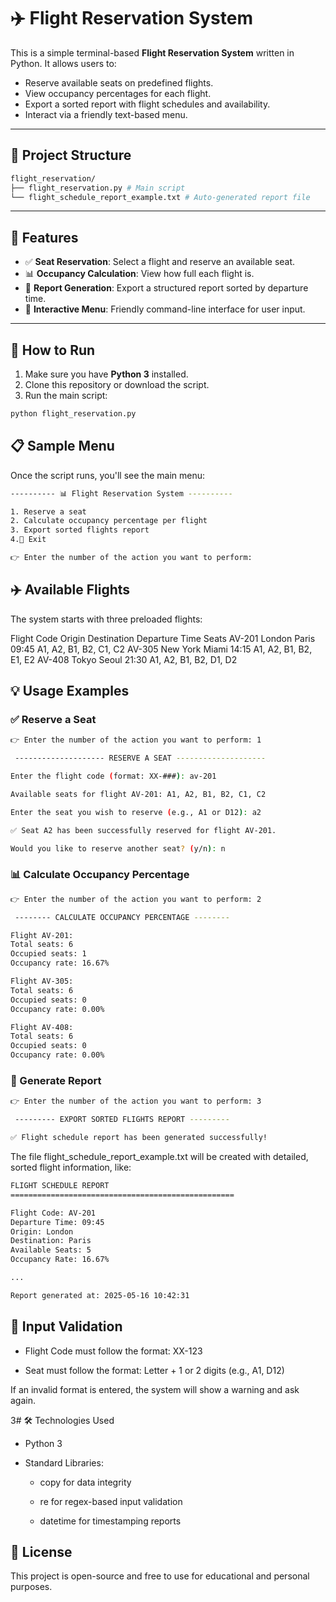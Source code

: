 # ✈️ Flight Reservation System

This is a simple terminal-based **Flight Reservation System** written in Python. It allows users to:

- Reserve available seats on predefined flights.
- View occupancy percentages for each flight.
- Export a sorted report with flight schedules and availability.
- Interact via a friendly text-based menu.

---

## 📁 Project Structure

```bash
flight_reservation/
├── flight_reservation.py # Main script
└── flight_schedule_report_example.txt # Auto-generated report file
```

---

## 🧰 Features

- ✅ **Seat Reservation**: Select a flight and reserve an available seat.
- 📊 **Occupancy Calculation**: View how full each flight is.
- 📝 **Report Generation**: Export a structured report sorted by departure time.
- 💬 **Interactive Menu**: Friendly command-line interface for user input.

---

## 🚀 How to Run

1. Make sure you have **Python 3** installed.
2. Clone this repository or download the script.
3. Run the main script:

```bash
python flight_reservation.py
```

## 📋 Sample Menu

Once the script runs, you'll see the main menu:

```bash
---------- 📊 Flight Reservation System ----------

1. Reserve a seat
2. Calculate occupancy percentage per flight
3. Export sorted flights report
4.🚪 Exit

👉 Enter the number of the action you want to perform:
```

## ✈️ Available Flights

The system starts with three preloaded flights:

Flight Code	Origin	Destination	Departure Time	Seats
AV-201	London	Paris	09:45	A1, A2, B1, B2, C1, C2
AV-305	New York	Miami	14:15	A1, A2, B1, B2, E1, E2
AV-408	Tokyo	Seoul	21:30	A1, A2, B1, B2, D1, D2

## 💡 Usage Examples

### ✅ Reserve a Seat

```bash
👉 Enter the number of the action you want to perform: 1

 -------------------- RESERVE A SEAT --------------------

Enter the flight code (format: XX-###): av-201

Available seats for flight AV-201: A1, A2, B1, B2, C1, C2

Enter the seat you wish to reserve (e.g., A1 or D12): a2

✅ Seat A2 has been successfully reserved for flight AV-201.

Would you like to reserve another seat? (y/n): n
```

### 📊 Calculate Occupancy Percentage

```bash
👉 Enter the number of the action you want to perform: 2

 -------- CALCULATE OCCUPANCY PERCENTAGE --------

Flight AV-201:
Total seats: 6 
Occupied seats: 1 
Occupancy rate: 16.67%

Flight AV-305:
Total seats: 6 
Occupied seats: 0 
Occupancy rate: 0.00%

Flight AV-408:
Total seats: 6 
Occupied seats: 0 
Occupancy rate: 0.00%
```

### 📝 Generate Report

```bash
👉 Enter the number of the action you want to perform: 3

 --------- EXPORT SORTED FLIGHTS REPORT ---------

✅ Flight schedule report has been generated successfully!
```

The file flight_schedule_report_example.txt will be created with detailed, sorted flight information, like:

```bash
FLIGHT SCHEDULE REPORT
==================================================

Flight Code: AV-201
Departure Time: 09:45
Origin: London
Destination: Paris
Available Seats: 5
Occupancy Rate: 16.67%

...

Report generated at: 2025-05-16 10:42:31
```

## 🧪 Input Validation

- Flight Code must follow the format: XX-123

- Seat must follow the format: Letter + 1 or 2 digits (e.g., A1, D12)

If an invalid format is entered, the system will show a warning and ask again.

3# 🛠️ Technologies Used

- Python 3

- Standard Libraries:

  - copy for data integrity

  - re for regex-based input validation

  - datetime for timestamping reports

## 📜 License

This project is open-source and free to use for educational and personal purposes.
